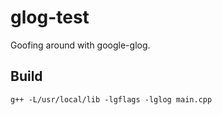 glog-test
=========

Goofing around with google-glog.

Build
-----

`g++ -L/usr/local/lib -lgflags -lglog main.cpp`
